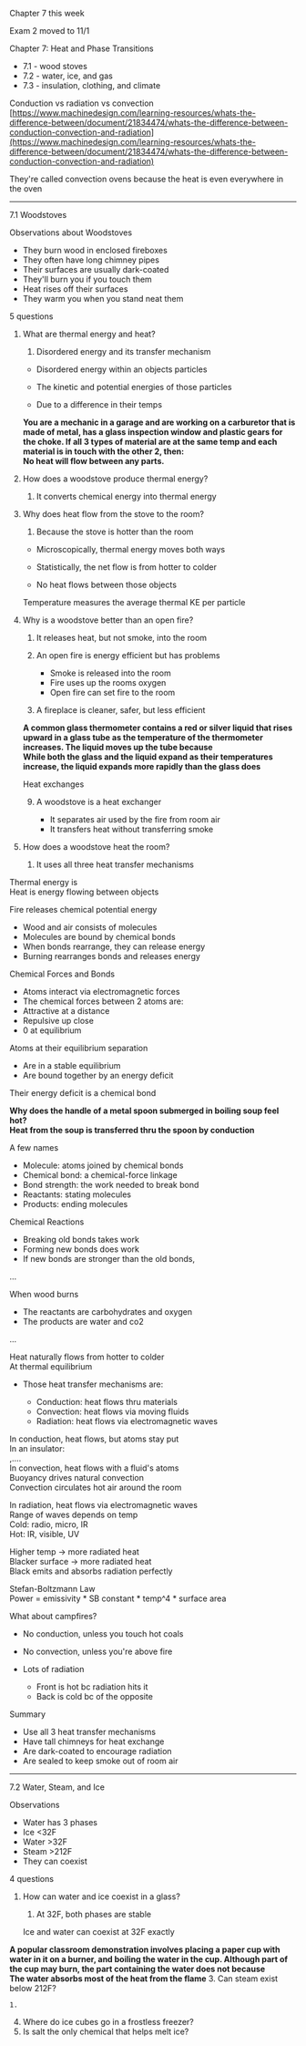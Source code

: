 Chapter 7 this week
 
Exam 2 moved to 11/1
   

Chapter 7: Heat and Phase Transitions

- 7.1 - wood stoves
- 7.2 - water, ice, and gas
- 7.3 - insulation, clothing, and climate
 
Conduction vs radiation vs convection  
[https://www.machinedesign.com/learning-resources/whats-the-difference-between/document/21834474/whats-the-difference-between-conduction-convection-and-radiation](https://www.machinedesign.com/learning-resources/whats-the-difference-between/document/21834474/whats-the-difference-between-conduction-convection-and-radiation)
 
They're called convection ovens because the heat is even everywhere in the oven
 
-------------------------------------------------------------------------------------------------------------------------------
 
7.1 Woodstoves
 
Observations about Woodstoves

- They burn wood in enclosed fireboxes
- They often have long chimney pipes
- Their surfaces are usually dark-coated
- They'll burn you if you touch them
- Heat rises off their surfaces
- They warm you when you stand neat them
 
5 questions

1. What are thermal energy and heat?
    
    1. Disordered energy and its transfer mechanism
      
    
    - Disordered energy within an objects particles
    - The kinetic and potential energies of those particles
    
    - Due to a difference in their temps
    
      
    
    **You are a mechanic in a garage and are working on a carburetor that is made of metal, has a glass inspection window and plastic gears for the choke. If all 3 types of material are at the same temp and each material is in touch with the other 2, then:**  
    **No heat will flow between any parts.**
    
      
      
      
    
2. How does a woodstove produce thermal energy?
    
    1. It converts chemical energy into thermal energy
3. Why does heat flow from the stove to the room?
    
    1. Because the stove is hotter than the room
      
    
    - Microscopically, thermal energy moves both ways
    - Statistically, the net flow is from hotter to colder
    
    - No heat flows between those objects
    
    Temperature measures the average thermal KE per particle
    
      
    
4. Why is a woodstove better than an open fire?
    
    1. It releases heat, but not smoke, into the room
      
    3. An open fire is energy efficient but has problems
        
        - Smoke is released into the room
        - Fire uses up the rooms oxygen
        - Open fire can set fire to the room
    4. A fireplace is cleaner, safer, but less efficient
      
    
    **A common glass thermometer contains a red or silver liquid that rises upward in a glass tube as the temperature of the thermometer increases. The liquid moves up the tube because**  
    **While both the glass and the liquid expand as their temperatures increase, the liquid expands more rapidly than the glass does**
    
      
    
    Heat exchanges
    
    9. A woodstove is a heat exchanger
        
        - It separates air used by the fire from room air
        - It transfers heat without transferring smoke
          
        
5. How does a woodstove heat the room?
    
    1. It uses all three heat transfer mechanisms
 
Thermal energy is  
Heat is energy flowing between objects
       
Fire releases chemical potential energy

- Wood and air consists of molecules
- Molecules are bound by chemical bonds
- When bonds rearrange, they can release energy
- Burning rearranges bonds and releases energy
 
Chemical Forces and Bonds

- Atoms interact via electromagnetic forces
- The chemical forces between 2 atoms are:
- Attractive at a distance
- Repulsive up close
- 0 at equilibrium

Atoms at their equilibrium separation

- Are in a stable equilibrium
- Are bound together by an energy deficit

Their energy deficit is a chemical bond
 
**Why does the handle of a metal spoon submerged in boiling soup feel hot?**  
**Heat from the soup is transferred thru the spoon by conduction**
 
A few names

- Molecule: atoms joined by chemical bonds
- Chemical bond: a chemical-force linkage
- Bond strength: the work needed to break bond
- Reactants: stating molecules
- Products: ending molecules
 
Chemical Reactions

- Breaking old bonds takes work
- Forming new bonds does work
- If new bonds are stronger than the old bonds,

…
  
When wood burns

- The reactants are carbohydrates and oxygen
- The products are water and co2

...
   

Heat naturally flows from hotter to colder  
At thermal equilibrium
         

- Those heat transfer mechanisms are:
    
    - Conduction: heat flows thru materials
    - Convection: heat flows via moving fluids
    - Radiation: heat flows via electromagnetic waves
 
In conduction, heat flows, but atoms stay put  
In an insulator:  
,….  
In convection, heat flows with a fluid's atoms  
Buoyancy drives natural convection  
Convection circulates hot air around the room
 
In radiation, heat flows via electromagnetic waves  
Range of waves depends on temp  
Cold: radio, micro, IR  
Hot: IR, visible, UV
 
Higher temp -> more radiated heat  
Blacker surface -> more radiated heat  
Black emits and absorbs radiation perfectly
 
Stefan-Boltzmann Law  
Power = emissivity * SB constant * temp^4 * surface area
 
What about campfires?

- No conduction, unless you touch hot coals
- No convection, unless you're above fire
- Lots of radiation
    
    - Front is hot bc radiation hits it
    - Back is cold bc of the opposite
 
Summary

- Use all 3 heat transfer mechanisms
- Have tall chimneys for heat exchange
- Are dark-coated to encourage radiation
- Are sealed to keep smoke out of room air
 
-------------------------------------------------------------------------------------------------------------------------------
 
7.2 Water, Steam, and Ice
 
Observations

- Water has 3 phases
- Ice <32F
- Water >32F
- Steam >212F
- They can coexist
 
4 questions

1. How can water and ice coexist in a glass?
    
    1. At 32F, both phases are stable
    
    Ice and water can coexist at 32F exactly
    
 
**A popular classroom demonstration involves placing a paper cup with water in it on a burner, and boiling the water in the cup. Although part of the cup may burn, the part containing the water does not because**  
**The water absorbs most of the heat from the flame**
 3. Can steam exist below 212F?
    
    1.   
        
4. Where do ice cubes go in a frostless freezer?
5. Is salt the only chemical that helps melt ice?